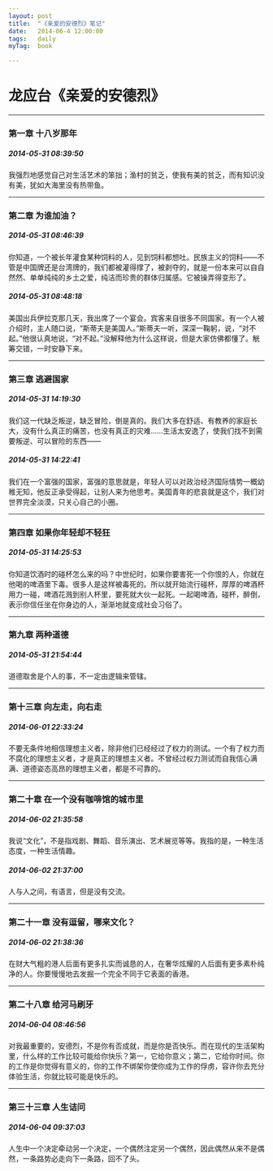 ```yaml
---
layout: post
title:  "《亲爱的安德烈》笔记"
date:   2014-06-4 12:00:00
tags:	daily
myTag:	book	

---
```


# 龙应台《亲爱的安德烈》

----------------
### 第一章 十八岁那年

##### 2014-05-31 08:39:50
我强烈地感觉自己对生活艺术的笨拙；渔村的贫乏，使我有美的贫乏，而有知识没有美，犹如大海里没有热带鱼。

-------------------------------
### 第二章 为谁加油？

##### 2014-05-31 08:46:39
你知道，一个被长年灌食某种饲料的人，见到饲料都想吐。民族主义的饲料——不管是中国牌还是台湾牌的，我们都被灌得撑了，被剥夺的，就是一份本来可以自自然然、单单纯纯的乡土之爱，纯洁而珍贵的群体归属感。它被操弄得变形了。

##### 2014-05-31 08:48:18
美国出兵伊拉克那几天，我出席了一个宴会。宾客来自很多不同国家。有一个人被介绍时，主人随口说，“斯蒂夫是美国人。”斯蒂夫一听，深深一鞠躬，说，“对不起。”他很认真地说，“对不起。”没解释他为什么这样说，但是大家仿佛都懂了。觥筹交错，一时安静下来。

-------------------------------
### 第三章 逃避国家

##### 2014-05-31 14:19:30
我们这一代缺乏叛逆，缺乏冒险，倒是真的。我们大多在舒适、有教养的家庭长大，没有什么真正的痛苦，也没有真正的灾难……生活太安逸了，使我们找不到需要叛逆、可以冒险的东西——

##### 2014-05-31 14:22:41
我们在一个富强的国家，富强的意思就是，年轻人可以对政治经济国际情势一概幼稚无知，他反正承受得起，让别人来为他思考。美国青年的悲哀就是这个，我们对世界完全淡漠，只关心自己的小圈。

-------------------------------
### 第四章 如果你年轻却不轻狂

##### 2014-05-31 14:25:53
你知道饮酒时的碰杯怎么来的吗？中世纪时，如果你要害死一个你恨的人，你就在他喝的啤酒里下毒。很多人是这样被毒死的。所以就开始流行碰杯，厚厚的啤酒杯用力一碰，啤酒花溅到别人杯里，要死就大伙一起死。一起喝啤酒，碰杯，醉倒，表示你信任坐在你身边的人，渐渐地就变成社会习俗了。

-------------------------------
### 第九章 两种道德

##### 2014-05-31 21:54:44
道德取舍是个人的事，不一定由逻辑来管辖。

-------------------------------
### 第十三章 向左走，向右走

##### 2014-06-01 22:33:24
不要无条件地相信理想主义者，除非他们已经经过了权力的测试。一个有了权力而不腐化的理想主义者，才是真正的理想主义者。不曾经过权力测试而自我信心满满、道德姿态高昂的理想主义者，都是不可靠的。

-------------------------------
### 第二十章 在一个没有咖啡馆的城市里

##### 2014-06-02 21:35:58
我说“文化”，不是指戏剧、舞蹈、音乐演出、艺术展览等等。我指的是，一种生活态度，一种生活情趣。

##### 2014-06-02 21:37:00
人与人之间，有语言，但是没有交流。

-------------------------------
### 第二十一章 没有逗留，哪来文化？

##### 2014-06-02 21:38:36
在财大气粗的港人后面有更多扎实而诚恳的人，在奢华炫耀的人后面有更多素朴纯净的人。你要慢慢地去发掘一个完全不同于它表面的香港。

-------------------------------
### 第二十八章 给河马刷牙

##### 2014-06-04 08:46:56
对我最重要的，安德烈，不是你有否成就，而是你是否快乐。而在现代的生活架构里，什么样的工作比较可能给你快乐？第一，它给你意义；第二，它给你时间。你的工作是你觉得有意义的，你的工作不绑架你使你成为工作的俘虏，容许你去充分体验生活，你就比较可能是快乐的。

-------------------------------
### 第三十三章 人生诘问

##### 2014-06-04 09:37:03
人生中一个决定牵动另一个决定，一个偶然注定另一个偶然，因此偶然从来不是偶然，一条路势必走向下一条路，回不了头。
